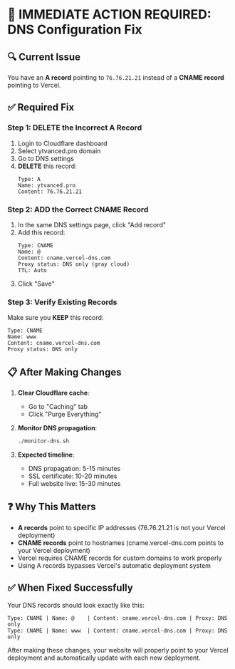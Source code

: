 # 🚨 IMMEDIATE ACTION REQUIRED: DNS Configuration Fix

## 🔍 Current Issue
You have an **A record** pointing to `76.76.21.21` instead of a **CNAME record** pointing to Vercel.

## ✅ Required Fix

### Step 1: DELETE the Incorrect A Record
1. Login to Cloudflare dashboard
2. Select ytvanced.pro domain
3. Go to DNS settings
4. **DELETE** this record:
   ```
   Type: A
   Name: ytvanced.pro
   Content: 76.76.21.21
   ```

### Step 2: ADD the Correct CNAME Record
1. In the same DNS settings page, click "Add record"
2. Add this record:
   ```
   Type: CNAME
   Name: @
   Content: cname.vercel-dns.com
   Proxy status: DNS only (gray cloud)
   TTL: Auto
   ```
3. Click "Save"

### Step 3: Verify Existing Records
Make sure you **KEEP** this record:
```
Type: CNAME
Name: www
Content: cname.vercel-dns.com
Proxy status: DNS only
```

## 📋 After Making Changes

1. **Clear Cloudflare cache**:
   - Go to "Caching" tab
   - Click "Purge Everything"

2. **Monitor DNS propagation**:
   ```bash
   ./monitor-dns.sh
   ```

3. **Expected timeline**:
   - DNS propagation: 5-15 minutes
   - SSL certificate: 10-20 minutes
   - Full website live: 15-30 minutes

## ❓ Why This Matters

- **A records** point to specific IP addresses (76.76.21.21 is not your Vercel deployment)
- **CNAME records** point to hostnames (cname.vercel-dns.com points to your Vercel deployment)
- Vercel requires CNAME records for custom domains to work properly
- Using A records bypasses Vercel's automatic deployment system

## ✅ When Fixed Successfully

Your DNS records should look exactly like this:
```
Type: CNAME | Name: @    | Content: cname.vercel-dns.com | Proxy: DNS only
Type: CNAME | Name: www  | Content: cname.vercel-dns.com | Proxy: DNS only
```

After making these changes, your website will properly point to your Vercel deployment and automatically update with each new deployment.